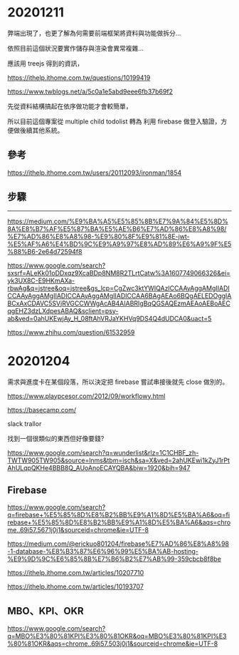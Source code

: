 # 20201211

弊端出現了，也更了解為何需要前端框架將資料與功能做拆分...

依照目前這個狀況要實作儲存與渲染會異常複雜...

應該用 treejs 得到的資訊，

<https://ithelp.ithome.com.tw/questions/10199419>

<https://www.twblogs.net/a/5c0a1e5abd9eee6fb37b69f2>

先從資料結構搞起在依序做功能才會較簡單，

所以目前這個專案從 multiple child todolist 轉為 利用 firebase 做登入驗證，方便做後續其他系統。

## 參考 

<https://ithelp.ithome.com.tw/users/20112093/ironman/1854>

## 步驟



---

<https://medium.com/%E9%BA%A5%E5%85%8B%E7%9A%84%E5%8D%8A%E8%B7%AF%E5%87%BA%E5%AE%B6%E7%AD%86%E8%A8%98/%E7%AD%86%E8%A8%98-%E9%80%8F%E9%81%8E-jwt-%E5%AF%A6%E4%BD%9C%E9%A9%97%E8%AD%89%E6%A9%9F%E5%88%B6-2e64d72594f8>

<https://www.google.com/search?sxsrf=ALeKk01oDDxqz9XcaBDp8NM8R2TLrtCatw%3A1607749066326&ei=yk3UX8C-E9HKmAXa-rbwAg&q=jstree&oq=jstree&gs_lcp=CgZwc3ktYWIQAzICCAAyAggAMgIIADICCAAyAggAMgIIADICCAAyAggAMgIIADICCAA6BAgAEAo6BQgAELEDOggIABCxAxCDAVC5SVjRVGCCWWgAcAB4AIABRIgBqQGSAQEzmAEAoAEBoAECqgEHZ3dzLXdpesABAQ&sclient=psy-ab&ved=0ahUKEwjAy_H_08ftAhVRJaYKHVq9DS4Q4dUDCA0&uact=5>

<https://www.zhihu.com/question/61532959>

# 20201204

需求與進度卡在某個段落，所以決定把 firebase 嘗試串接後就先 close 做別的。

<https://www.playpcesor.com/2012/09/workflowy.html>

<https://basecamp.com/>

slack trallor

找到一個很類似的東西但好像要錢?

<https://www.google.com/search?q=wunderlist&rlz=1C1CHBF_zh-TWTW905TW905&source=lnms&tbm=isch&sa=X&ved=2ahUKEwi1kZyJ1rPtAhULqpQKHe4BBB8Q_AUoAnoECAYQBA&biw=1920&bih=947>

## Firebase

<https://www.google.com/search?q=firebase+%E5%85%8D%E8%B2%BB%E9%A1%8D%E5%BA%A6&oq=firebase+%E5%85%8D%E8%B2%BB%E9%A1%8D%E5%BA%A6&aqs=chrome..69i57.5671j0j1&sourceid=chrome&ie=UTF-8>

<https://medium.com/@erickuo801204/firebase%E7%AD%86%E8%A8%98-1-database-%E8%B3%87%E6%96%99%E5%BA%AB-hosting-%E9%9D%9C%E6%85%8B%E7%B6%B2%E7%AB%99-359cbcb8f8be>

<https://ithelp.ithome.com.tw/articles/10207710>

<https://ithelp.ithome.com.tw/articles/10193707>

## MBO、KPI、OKR

<https://www.google.com/search?q=MBO%E3%80%81KPI%E3%80%81OKR&oq=MBO%E3%80%81KPI%E3%80%81OKR&aqs=chrome..69i57.503j0j1&sourceid=chrome&ie=UTF-8>


